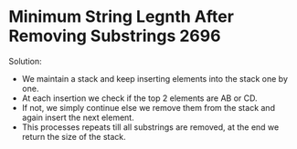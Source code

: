 # Minimum String Legnth After Removing Substrings 2696

Solution:

- We maintain a stack and keep inserting elements into the stack one by one.
- At each insertion we check if the top 2 elements are AB or CD.
- If not, we simply continue else we remove them from the stack and again insert the next element.
- This processes repeats till all substrings are removed, at the end we return the size of the stack.
